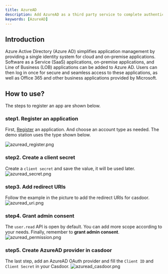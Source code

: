 ```yaml
---
title: AzureAD
description: Add AzureAD as a third party service to complete authentication
keywords: [AzureAD]
---
```


## Introduction

Azure Active Directory (Azure AD) simplifies application management by providing a single identity system for cloud and on-premise applications. Software as a Service (SaaS) applications, on-premise applications, and Line of Business (LOB) applications can be added to Azure AD. Users can then log in once for secure and seamless access to these applications, as well as Office 365 and other business applications provided by Microsoft.

## How to use?

The steps to register an app are shown below.

### step1. Register an application

First, [Register](https://portal.azure.com/#view/Microsoft_AAD_IAM/ActiveDirectoryMenuBlade/~/RegisteredApps) an application.
And choose an account type as needed.  The demo station uses the type shown below.

![azuread_register.png](/img/providers/OAuth/azuread_register.png)

### step2. Create a client secret

Create a `client secret` and save the value, it will be used later.
![azuread_secret.png](/img/providers/OAuth/azuread_secret.png)

### step3. Add redirect URIs

Follow the example in the picture to add the redirect URIs for casdoor.
![azuread_uri.png](/img/providers/OAuth/azuread_uri.png)

### step4. Grant admin consent

The `user.read` API is open by default. You can add more scope according to your needs. Finally, remember to **grant admin consent**. 
![azuread_permission.png](/img/providers/OAuth/azuread_permission.png)

### step5. Create AzureAD provider in casdoor

The last step, add an AzureAD OAuth provider and fill the `Client ID` and `Client Secret` in your Casdoor.
![azuread_casdoor.png](/img/providers/OAuth/azuread_casdoor.png)
